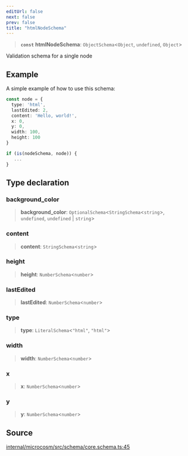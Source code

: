 ```yaml
---
editUrl: false
next: false
prev: false
title: "htmlNodeSchema"
---
```


> **`const`** **htmlNodeSchema**: `ObjectSchema`\<`Object`, `undefined`, `Object`\>

Validation schema for a single node

## Example

A simple example of how to use this schema:
```ts
const node = {
  type: 'html',
  lastEdited: 2,
  content: 'Hello, world!',
  x: 0,
  y: 0,
  width: 100,
  height: 100
}

if (is(nodeSchema, node)) {
   ...
}
```

## Type declaration

### background\_color

> **background\_color**: `OptionalSchema`\<`StringSchema`\<`string`\>, `undefined`, `undefined` \| `string`\>

### content

> **content**: `StringSchema`\<`string`\>

### height

> **height**: `NumberSchema`\<`number`\>

### lastEdited

> **lastEdited**: `NumberSchema`\<`number`\>

### type

> **type**: `LiteralSchema`\<`"html"`, `"html"`\>

### width

> **width**: `NumberSchema`\<`number`\>

### x

> **x**: `NumberSchema`\<`number`\>

### y

> **y**: `NumberSchema`\<`number`\>

## Source

[internal/microcosm/src/schema/core.schema.ts:45](https://github.com/nodenogg-in/alpha-p2p/blob/aa60360/internal/microcosm/src/schema/core.schema.ts#L45)
